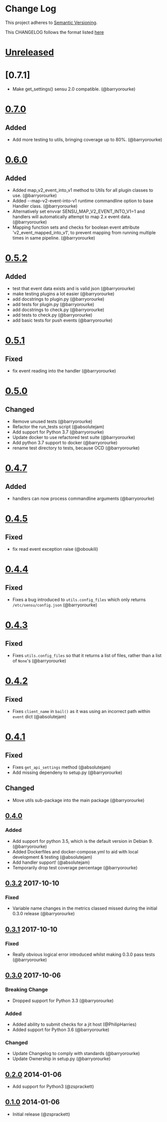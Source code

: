 # Change Log
This project adheres to [Semantic Versioning](http://semver.org/).

This CHANGELOG follows the format listed [here](https://github.com/sensu-plugins/community/blob/master/HOW_WE_CHANGELOG.md)

# [Unreleased]

# [0.7.1]
- Make get_settings() sensu 2.0 compatible. (@barryorourke)

# [0.7.0]
## Added
- Add more testing to utils, bringing coverage up to 80%. (@barryorourke)

# [0.6.0]
## Added
- Added map_v2_event_into_v1 method to Utils for all plugin classes to use. (@barryorourke)
- Added --map-v2-event-into-v1 runtime commandline option to base Handler class. (@barryorourke)
- Alternatively set envvar SENSU_MAP_V2_EVENT_INTO_V1=1 and handlers will automatically attempt to map 2.x event data. (@barryorourke)
- Mapping function sets and checks for boolean event attribute 'v2_event_mapped_into_v1', to prevent mapping from running multiple times in same pipeline. (@barryorourke)

# [0.5.2]
## Added
- test that event data exists and is valid json (@barryorourke)
- make testing plugins a lot easier (@barryorourke)
- add docstrings to plugin.py (@barryorourke)
- add tests for plugin.py (@barryorourke)
- add docstrings to check.py (@barryorourke)
- add tests to check.py (@barryorourke)
- add basic tests for push events (@barryorourke)

# [0.5.1]
## Fixed
- fix event reading into the handler (@barryorourke)

# [0.5.0]
## Changed
- Remove unused tests (@barryorourke)
- Refactor the run_tests script (@absolutejam)
- Add support for Python 3.7 (@barryorourke)
- Update docker to use refactored test suite (@barryorourke)
- Add python 3.7 support to docker (@barryorourke)
- rename test directory to tests, because OCD (@barryorourke)

# [0.4.7]
## Added
- handlers can now process commandline arguments (@barryorourke)

# [0.4.5]
## Fixed
- fix read event exception raise (@oboukili)

# [0.4.4]
## Fixed
- Fixes a bug introduced to `utils.config_files` which only returns `/etc/sensu/config.json` (@barryorourke)

# [0.4.3]
## Fixed
- Fixes `utils.config_files` so that it returns a list of files, rather than a list of `None`'s (@barryorourke)

# [0.4.2]
## Fixed
- Fixes `client_name` in `bail()` as it was using an incorrect path within `event` dict (@absolutejam)

# [0.4.1]
## Fixed
- Fixes `get_api_settings` method (@absolutejam)
- Add missing dependeny to setup.py (@barryorourke)

## Changed
- Move utils sub-package into the main package (@barryorourke)

## [0.4.0]
### Added
- Add support for python 3.5, which is the default version in Debian 9. (@barryorourke)
- Added Dockerfiles and docker-compose.yml to aid with local development & testing (@absolutejam)
- Add handler support! (@absolutejam)
- Temporarily drop test coverage percentage (@barryorourke)

## [0.3.2] 2017-10-10
### Fixed
- Variable name changes in the metrics classed missed during the initial 0.3.0 release (@barryorourke)

## [0.3.1] 2017-10-10
### Fixed
- Really obvious logical error introduced whilst making 0.3.0 pass tests (@barryorourke)

## [0.3.0] 2017-10-06
### Breaking Change
- Dropped support for Python 3.3 (@barryorourke)

### Added
- Added ability to submit checks for a jit host (@PhilipHarries)
- Added support for Python 3.6 (@barryorourke)

### Changed
- Update Changelog to comply with standards (@barryorourke)
- Update Ownership in setup.py (@barryorourke)

## [0.2.0] 2014-01-06
- Add support for Python3 (@zsprackett)

## [0.1.0] 2014-01-06
- Initial release (@zsprackett)

[Unreleased]: https://github.com/sensu-plugins/sensu-plugin-python/compare/0.7.1...HEAD
[0.7.0]: https://github.com/sensu-plugins/sensu-plugin-python/compare/0.7.0...0.7.1
[0.7.0]: https://github.com/sensu-plugins/sensu-plugin-python/compare/0.6.0...0.7.0
[0.6.0]: https://github.com/sensu-plugins/sensu-plugin-python/compare/0.5.2...0.6.0
[0.5.2]: https://github.com/sensu-plugins/sensu-plugin-python/compare/0.5.1...0.5.2
[0.5.1]: https://github.com/sensu-plugins/sensu-plugin-python/compare/0.5.0...0.5.1
[0.5.0]: https://github.com/sensu-plugins/sensu-plugin-python/compare/0.4.7...0.5.0
[0.4.7]: https://github.com/sensu-plugins/sensu-plugin-python/compare/0.4.6...0.4.7
[0.4.5]: https://github.com/sensu-plugins/sensu-plugin-python/compare/0.4.5...0.4.6
[0.4.4]: https://github.com/sensu-plugins/sensu-plugin-python/compare/0.4.4...0.4.5
[0.4.3]: https://github.com/sensu-plugins/sensu-plugin-python/compare/0.4.3...0.4.4
[0.4.2]: https://github.com/sensu-plugins/sensu-plugin-python/compare/0.4.2...0.4.3
[0.4.1]: https://github.com/sensu-plugins/sensu-plugin-python/compare/0.4.1...0.4.2
[0.4.1]: https://github.com/sensu-plugins/sensu-plugin-python/compare/0.4.0...0.4.1
[0.4.0]: https://github.com/sensu-plugins/sensu-plugin-python/compare/8920afcda62b34e9134ba9a816582dbf5f52806c...0.4.0
[0.3.2]: https://github.com/sensu-plugins/sensu-plugin-python/compare/40314082947208acf9ed7c6d6c321ea52a14e765...8920afcda62b34e9134ba9a816582dbf5f52806c
[0.3.1]: https://github.com/sensu-plugins/sensu-plugin-python/compare/2deaf3a34cd86afe13af9ab34aefd8056d284e85...40314082947208acf9ed7c6d6c321ea52a14e765
[0.3.0]: https://github.com/sensu-plugins/sensu-plugin-python/compare/1302599c366ce30e04119bbc7551a258b33a7eab...2deaf3a34cd86afe13af9ab34aefd8056d284e85
[0.2.0]: https://github.com/sensu-plugins/sensu-plugin-python/compare/7f3a6311771469ef1a38719a9dfb407f1ff43cf8...1302599c366ce30e04119bbc7551a258b33a7eab
[0.1.0]: https://github.com/sensu-plugins/sensu-plugin-python/commit/7f3a6311771469ef1a38719a9dfb407f1ff43cf8
